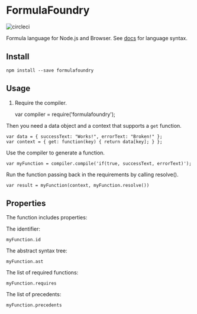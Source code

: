 # FormulaFoundry

![circleci](https://circleci.com/gh/FunctionFoundry/formulafoundry.svg?style=shield&circle-token=:circle-token)

Formula language for Node.js and Browser. See [docs](./Formulas.org) for language syntax.

## Install

    npm install --save formulafoundry

## Usage

1. Require the compiler.

    var compiler = require('formulafoundry');

Then you need a data object and a context that supports
a `get` function.

    var data = { successText: "Works!", errorText: "Broken!" };
    var context = { get: function(key) { return data[key]; } };

Use the compiler to generate a function.

    var myFunction = compiler.compile('if(true, successText, errorText)');

Run the function passing back in the requirements by calling resolve().

    var result = myFunction(context, myFunction.resolve())

## Properties

The function includes properties:

The identifier:

    myFunction.id

The abstract syntax tree:

    myFunction.ast

The list of required functions:

    myFunction.requires

The list of precedents:

    myFunction.precedents
